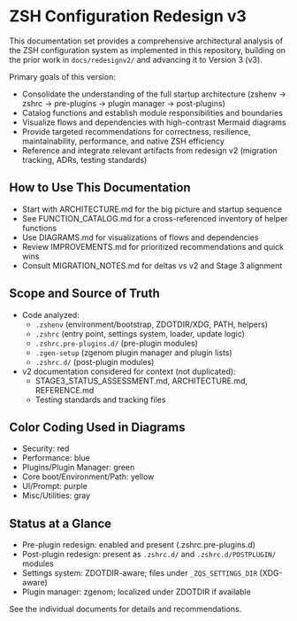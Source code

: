 # ZSH Configuration Redesign v3

This documentation set provides a comprehensive architectural analysis of the ZSH configuration system as implemented in this repository, building on the prior work in `docs/redesignv2/` and advancing it to Version 3 (v3).

Primary goals of this version:
- Consolidate the understanding of the full startup architecture (zshenv → zshrc → pre-plugins → plugin manager → post-plugins)
- Catalog functions and establish module responsibilities and boundaries
- Visualize flows and dependencies with high-contrast Mermaid diagrams
- Provide targeted recommendations for correctness, resilience, maintainability, performance, and native ZSH efficiency
- Reference and integrate relevant artifacts from redesign v2 (migration tracking, ADRs, testing standards)

## How to Use This Documentation
- Start with ARCHITECTURE.md for the big picture and startup sequence
- See FUNCTION_CATALOG.md for a cross-referenced inventory of helper functions
- Use DIAGRAMS.md for visualizations of flows and dependencies
- Review IMPROVEMENTS.md for prioritized recommendations and quick wins
- Consult MIGRATION_NOTES.md for deltas vs v2 and Stage 3 alignment

## Scope and Source of Truth
- Code analyzed:
  - `.zshenv` (environment/bootstrap, ZDOTDIR/XDG, PATH, helpers)
  - `.zshrc` (entry point, settings system, loader, update logic)
  - `.zshrc.pre-plugins.d/` (pre-plugin modules)
  - `.zgen-setup` (zgenom plugin manager and plugin lists)
  - `.zshrc.d/` (post-plugin modules)
- v2 documentation considered for context (not duplicated):
  - STAGE3_STATUS_ASSESSMENT.md, ARCHITECTURE.md, REFERENCE.md
  - Testing standards and tracking files

## Color Coding Used in Diagrams
- Security: red
- Performance: blue
- Plugins/Plugin Manager: green
- Core boot/Environment/Path: yellow
- UI/Prompt: purple
- Misc/Utilities: gray

## Status at a Glance
- Pre-plugin redesign: enabled and present (.zshrc.pre-plugins.d)
- Post-plugin redesign: present as `.zshrc.d/` and `.zshrc.d/POSTPLUGIN/` modules
- Settings system: ZDOTDIR-aware; files under `_ZQS_SETTINGS_DIR` (XDG-aware)
- Plugin manager: zgenom; localized under ZDOTDIR if available

See the individual documents for details and recommendations.

